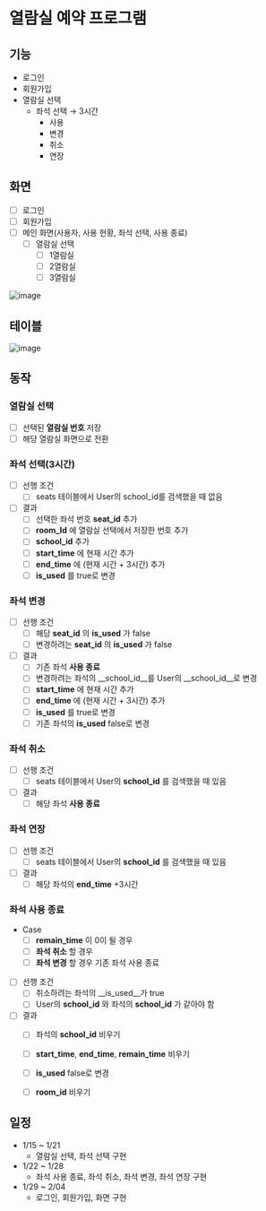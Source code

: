 # 열람실 예약 프로그램

## 기능

- 로그인
- 회원가입
- 열람실 선택
  - 좌석 선택 &rarr; 3시간
    - 사용 
    - 변경
    - 취소
    - 연장

## 화면

- [ ] 로그인
- [ ] 회원가입
- [ ] 메인 화면(사용자, 사용 현황, 좌석 선택, 사용 종료)
  - [ ] 열람실 선택
    - [ ] 1열람실
    - [ ] 2열람실
    - [ ] 3열람실
    
![image](https://github.com/dradnats1012/BCSD_Interview/assets/112807640/75241149-5100-4286-802a-834bc32e8625)


## 테이블

![image](https://github.com/dradnats1012/BCSD_Interview/assets/112807640/84530d7f-f47e-49ba-8438-b13aee3a7e3f)


## 동작 

### 열람실 선택 
  - [ ] 선택된 __열람실 번호__ 저장
  - [ ] 해당 열람실 화면으로 전환

### 좌석 선택(3시간)
  - [ ] 선행 조건
    - [ ] seats 테이블에서 User의 school_id를 검색했을 때 없음
  - [ ] 결과
    - [ ] 선택한 좌석 번호 __seat_id__ 추가
    - [ ] __room_Id__ 에 열람실 선택에서 저장한 번호 추가
    - [ ] __school_id__ 추가
    - [ ] __start_time__ 에 현재 시간 추가
    - [ ] __end_time__ 에  (현재 시간 + 3시간) 추가
    - [ ] __is_used__ 를 true로 변경
    
### 좌석 변경 
  - [ ] 선행 조건
    - [ ] 해당 __seat_id__ 의 __is_used__ 가 false
    - [ ] 변경하려는 __seat_id__ 의 __is_used__ 가 false
  - [ ] 결과
    - [ ] 기존 좌석 __사용 종료__
    - [ ] 변경하려는 좌석의 __school_id__를 User의 __school_id__로 변경
    - [ ] __start_time__ 에 현재 시간 추가
    - [ ] __end_time__ 에  (현재 시간 + 3시간) 추가
    - [ ] __is_used__ 를 true로 변경
    - [ ] 기존 좌석의 __is_used__ false로 변경
    
### 좌석 취소
  - [ ] 선행 조건
    - [ ] seats 테이블에서 User의 __school_id__ 를 검색했을 때 있음
  - [ ] 결과 
    - [ ] 해당 좌석 __사용 종료__
    
### 좌석 연장
  - [ ] 선행 조건
    - [ ] seats 테이블에서 User의 __school_id__ 를 검색했을 때 있음
  - [ ] 결과
    - [ ] 해당 좌석의 __end_time__ +3시간

### 좌석 사용 종료
  - Case
    - [ ] __remain_time__ 이 0이 될 경우
    - [ ] __좌석 취소__ 할 경우
    - [ ] __좌석 변경__ 할 경우 기존 좌석 사용 종료
  - [ ] 선행 조건
    - [ ] 취소하려는 좌석의 __is_used__가 true
    - [ ] User의 __school_id__ 와 좌석의 __school_id__ 가 같아야 함
  - [ ] 결과
    - [ ] 좌석의 __school_id__ 비우기
    - [ ] __start_time__, __end_time__, __remain_time__ 비우기
    - [ ] __is_used__ false로 변경
    - [ ] __room_id__ 비우기


## 일정
- 1/15 ~ 1/21
  - 열람실 선택, 좌석 선택 구현
- 1/22 ~ 1/28
  - 좌석 사용 종료, 좌석 취소, 좌석 변경, 좌석 연장 구현 
- 1/29 ~ 2/04
  - 로그인, 회원가입, 화면 구현
